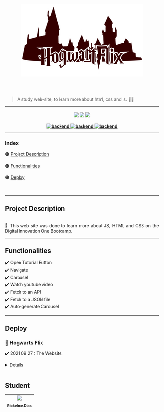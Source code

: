 </br>

<h1>
<a href="#">
  <p align="center">
    <img src="/img/HogwartFlix.png" alt="Logo Hogwart flix" width="400"/>
  </p>
</a>
</h1>

</br>

> A study web-site, to learn more about html, css and js. 🧙🌟

---

<h4 align="center"\>
<a href="https://github.com/RickelmeDias/HogwartFlix" target="_blank"><img src="https://img.shields.io/github/issues/RickelmeDias/HogwartFlix?style=plastic"/></a>
<a href="https://github.com/RickelmeDias/HogwartFlix" target="_blank"><img src="https://img.shields.io/github/forks/RickelmeDias/HogwartFlix?style=plastic"/></a>
<a href="https://github.com/RickelmeDias/HogwartFlix" target="_blank"><img src="https://img.shields.io/github/stars/RickelmeDias/HogwartFlix?style=plastic"/></a>
</br></br>
<a href="#">
<img src="https://img.shields.io/badge/HTML%20-Working-lime?style=plastic&logo=Cachet&logoColor=green" alt="backend"/>
<img src="https://img.shields.io/badge/CSS%20-Working-lime?style=plastic&logo=Cachet&logoColor=green" alt="backend"/>
<img src="https://img.shields.io/badge/JS%20-Working-orange?style=plastic&logo=Cachet&logoColor=green" alt="backend"/>
</a>
</br>


---


### Index

🟠 [Project Description](#project-description)

🟠 [Functionalities](#functionalities)

🟠 [Deploy](#deploy)
 
</br>


---


## Project Description

<p align="justify">
</br>📃 This web site was done to learn more about JS, HTML and CSS on the Digital Innovation One Bootcamp. 
</p>

---


## Functionalities

<p align="justify">
✔️ Open Tutorial Button
</br>✔️ Navigate
</br>✔️ Carousel 
</br>✔️ Watch youtube video
</br>✔️ Fetch to an API
</br>✔️ Fetch to a JSON file
</br>✔️ Auto-generate Carousel
</p>


---


## Deploy

<h3>🎯 Hogwarts Flix</h3>

✔️ 2021 09 27 : The Website.
<details>
  <p align="center">
    <img src="https://user-images.githubusercontent.com/43411893/135012468-04ffd553-aba9-46bb-8ab7-5578bfe9bf03.PNG)" alt="hogwarts flix web" width="800"/>
  </p>
</details>
</br>



## Student

| [<img src="https://avatars.githubusercontent.com/u/43411893?s=400&u=c1a306f43d649c6c7e92cda85709ba604b20406b&v=4" width=115><br><sub>Rickelme Dias</sub>](https://github.com/RickelmeDias) |
| :---: |
